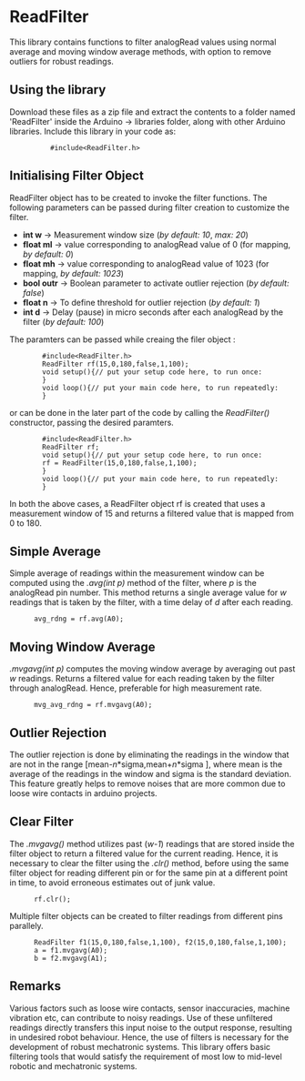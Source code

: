 # ReadFilter
This library contains functions to filter analogRead values using normal average and moving window average methods, with option to remove outliers for robust readings.

## Using the library
Download these files as a zip file and extract the contents to a folder named 'ReadFilter' inside the Arduino -> libraries folder, along with other Arduino libraries. 
Include this library in your code as:

              #include<ReadFilter.h>
## Initialising Filter Object
ReadFilter object has to be created to invoke the filter functions. The following parameters can be passed during filter creation to customize the filter.

- **int w**     -> Measurement window size (_by default: 10_, _max: 20_) 
- **float ml**  -> value corresponding to analogRead value of 0 (for mapping, _by default: 0_)
- **float mh**  -> value corresponding to analogRead value of 1023 (for mapping,  _by default: 1023_)
- **bool outr** -> Boolean parameter to activate outlier rejection (_by default: false_)
- **float n**   -> To define threshold for outlier rejection (_by default: 1_)
- **int d**     -> Delay (pause) in micro seconds after each analogRead by the filter (_by default: 100_)

The paramters can be passed while creaing the filer object : 

            #include<ReadFilter.h>
            ReadFilter rf(15,0,180,false,1,100);
            void setup(){// put your setup code here, to run once:
            }
            void loop(){// put your main code here, to run repeatedly:
            }

or can be done in the later part of the code by calling the _ReadFilter()_ constructor, passing the desired paramters.

            #include<ReadFilter.h>
            ReadFilter rf;
            void setup(){// put your setup code here, to run once:
            rf = ReadFilter(15,0,180,false,1,100);
            }
            void loop(){// put your main code here, to run repeatedly:
            }

In both the above cases, a ReadFilter object rf is created that uses a measurement window of 15 and returns a filtered value that is mapped from 0 to 180.

## Simple Average
Simple average of readings within the measurement window can be computed using the _.avg(int p)_ method of the filter, where _p_ is the analogRead pin number. This method returns a single average value for _w_ readings that is taken by the filter, with a time delay of _d_ after each reading. 
  
          avg_rdng = rf.avg(A0);

## Moving Window Average
_.mvgavg(int p)_ computes the moving window average by averaging out past _w_ readings. Returns a filtered value for each reading taken by the filter through analogRead. Hence, preferable for high measurement rate.

          mvg_avg_rdng = rf.mvgavg(A0);
          
## Outlier Rejection
The outlier rejection is done by eliminating the readings in the window that are not in the range [mean-_n_*sigma,mean+_n_*sigma ], where mean is the average of the readings in the window and sigma is the standard deviation. This feature greatly helps to remove noises that are more common due to loose wire contacts in arduino projects.

## Clear Filter
The _.mvgavg()_ method utilizes past (_w-1_) readings that are stored inside the filter object to return a filtered value for the current reading. Hence, it is necessary to clear the filter using the _.clr()_ method, before using the same filter object for reading different pin or for the same pin at a different point in time, to avoid erroneous estimates out of junk value. 

          rf.clr();

Multiple filter objects can be created to filter readings from different pins parallely. 

          ReadFilter f1(15,0,180,false,1,100), f2(15,0,180,false,1,100);
          a = f1.mvgavg(A0);
          b = f2.mvgavg(A1);

## Remarks
Various factors such as loose wire contacts, sensor inaccuracies, machine vibration etc, can contribute to noisy readings. Use of these unfiltered readings directly transfers this input noise to the output response, resulting in undesired robot behaviour. Hence, the use of filters is necessary for the development of robust mechatronic systems. This library offers basic filtering tools that would satisfy the requirement of most low to mid-level robotic and mechatronic systems.      

          
